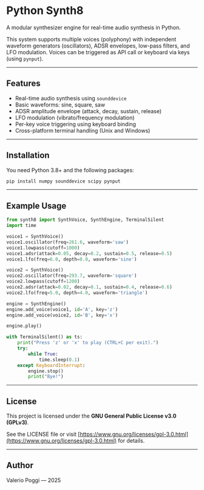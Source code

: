 # Python Synth8

A modular synthesizer engine for real-time audio synthesis in Python.

This system supports multiple voices (polyphony) with independent waveform
generators (oscillators), ADSR envelopes, low-pass filters, and LFO modulation.
Voices can be triggered as API call or keyboard via keys (using `pynput`).

---

## Features

- Real-time audio synthesis using `sounddevice`
- Basic waveforms: sine, square, saw
- ADSR amplitude envelope (attack, decay, sustain, release)
- LFO modulation (vibrato/frequency modulation)
- Per-key voice triggering using keyboard binding
- Cross-platform terminal handling (Unix and Windows)

---

## Installation

You need Python 3.8+ and the following packages:

```bash
pip install numpy sounddevice scipy pynput
```

---

## Example Usage

```python
from synth8 import SynthVoice, SynthEngine, TerminalSilent
import time

voice1 = SynthVoice()
voice1.oscillator(freq=261.6, waveform='saw')
voice1.lowpass(cutoff=1000)
voice1.adsr(attack=0.05, decay=0.2, sustain=0.5, release=0.5)
voice1.lfo(freq=6.0, depth=8.0, waveform='sine')

voice2 = SynthVoice()
voice2.oscillator(freq=293.7, waveform='square')
voice2.lowpass(cutoff=1200)
voice2.adsr(attack=0.02, decay=0.1, sustain=0.4, release=0.6)
voice2.lfo(freq=5.0, depth=4.0, waveform='triangle')

engine = SynthEngine()
engine.add_voice(voice1, id='A', key='z')
engine.add_voice(voice2, id='B', key='x')

engine.play()

with TerminalSilent() as ts:
    print("Press 'z' or 'x' to play (CTRL+C per exit).")
    try:
        while True:
            time.sleep(0.1)
    except KeyboardInterrupt:
        engine.stop()
        print("Bye!")
```
---

## License

This project is licensed under the **GNU General Public License v3.0 (GPLv3)**.

See the LICENSE file or visit [https://www.gnu.org/licenses/gpl-3.0.html](https://www.gnu.org/licenses/gpl-3.0.html) for details.

---

## Author

Valerio Poggi — 2025



